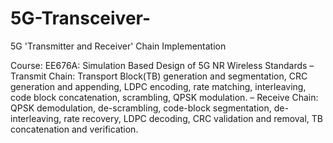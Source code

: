 # 5G-Transceiver-
5G 'Transmitter and Receiver' Chain Implementation


Course: EE676A: Simulation Based Design of 5G NR Wireless Standards
– Transmit Chain: Transport Block(TB) generation and segmentation, CRC generation and appending, LDPC encoding,
rate matching, interleaving, code block concatenation, scrambling, QPSK modulation.
– Receive Chain: QPSK demodulation, de-scrambling, code-block segmentation, de-interleaving, rate recovery, LDPC
decoding, CRC validation and removal, TB concatenation and verification.
